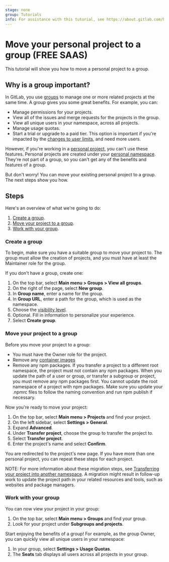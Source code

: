 ```yaml
---
stage: none
group: Tutorials
info: For assistance with this tutorial, see https://about.gitlab.com/handbook/product/ux/technical-writing/#assignments-to-other-projects-and-subjects.
---
```


# Move your personal project to a group **(FREE SAAS)**

This tutorial will show you how to move a personal project to a group.

## Why is a group important?

In GitLab, you use [groups](../user/group/index.md)
to manage one or more related projects at the same time.
A group gives you some great benefits. For example, you can:

- Manage permissions for your projects.
- View all of the issues and merge requests for the projects in the group.
- View all unique users in your namespace, across all projects.
- Manage usage quotas.
- Start a trial or upgrade to a paid tier. This option is important if you're
  impacted by the [changes to user limits](https://about.gitlab.com/blog/2022/03/24/efficient-free-tier/),
  and need more users.

However, if you're working in a [personal project](../user/project/working_with_projects.md#view-personal-projects),
you can't use these features. Personal projects are created under your
[personal namespace](../user/namespace/index.md). They're not part of a group,
so you can't get any of the benefits and features of a group.

But don't worry! You can move your existing personal project to a group.
The next steps show you how.

## Steps

Here's an overview of what we're going to do:

1. [Create a group](#create-a-group).
1. [Move your project to a group](#move-your-project-to-a-group).
1. [Work with your group](#work-with-your-group).

### Create a group

To begin, make sure you have a suitable group to move your project to.
The group must allow the creation of projects, and you must have at least the
Maintainer role for the group.

If you don't have a group, create one:

1. On the top bar, select **Main menu > Groups > View all groups**.
1. On the right of the page, select **New group**.
1. In **Group name**, enter a name for the group.
1. In **Group URL**, enter a path for the group, which is used as the namespace.
1. Choose the [visibility level](../user/public_access.md).
1. Optional. Fill in information to personalize your experience.
1. Select **Create group**.

### Move your project to a group

Before you move your project to a group:

- You must have the Owner role for the project.
- Remove any [container images](../user/packages/container_registry/index.md#known-issues)
- Remove any npm packages. If you transfer a project to a different root namespace, the project must not contain any npm packages. When you update the path of a user or group, or transfer a subgroup or project, you must remove any npm packages first. You cannot update the root namespace of a project with npm packages. Make sure you update your .npmrc files to follow the naming convention and run npm publish if necessary.

Now you're ready to move your project:

1. On the top bar, select **Main menu > Projects** and find your project.
1. On the left sidebar, select **Settings > General**.
1. Expand **Advanced**.
1. Under **Transfer project**, choose the group to transfer the project to.
1. Select **Transfer project**.
1. Enter the project's name and select **Confirm**.

You are redirected to the project's new page.
If you have more than one personal project, you can repeat these steps for each
project.

NOTE:
For more information about these migration steps,
see [Transferring your project into another namespace](../user/project/settings/index.md#transfer-a-project-to-another-namespace).
A migration might result in follow-up work to update the project path in
your related resources and tools, such as websites and package managers.

### Work with your group

You can now view your project in your group:

1. On the top bar, select **Main menu > Groups** and find your group.
1. Look for your project under **Subgroups and projects**.

Start enjoying the benefits of a group! For example, as the group Owner, you can
quickly view all unique users in your namespace:

1. In your group, select **Settings > Usage Quotas**.
1. The **Seats** tab displays all users across all projects in your group.
